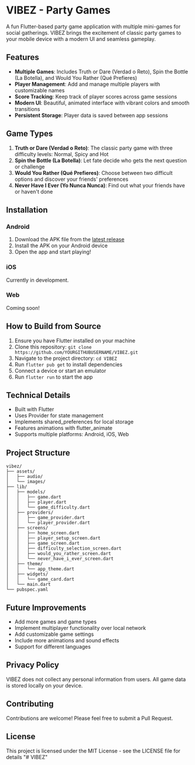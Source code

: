 # VIBEZ - Party Games

A fun Flutter-based party game application with multiple mini-games for social gatherings. VIBEZ brings the excitement of classic party games to your mobile device with a modern UI and seamless gameplay.

## Features

- **Multiple Games**: Includes Truth or Dare (Verdad o Reto), Spin the Bottle (La Botella), and Would You Rather (Qué Prefieres)
- **Player Management**: Add and manage multiple players with customizable names
- **Score Tracking**: Keep track of player scores across game sessions
- **Modern UI**: Beautiful, animated interface with vibrant colors and smooth transitions
- **Persistent Storage**: Player data is saved between app sessions

## Game Types

1. **Truth or Dare (Verdad o Reto)**: The classic party game with three difficulty levels: Normal, Spicy and Hot
2. **Spin the Bottle (La Botella)**: Let fate decide who gets the next question or challenge
3. **Would You Rather (Qué Prefieres)**: Choose between two difficult options and discover your friends' preferences
4. **Never Have I Ever (Yo Nunca Nunca)**: Find out what your friends have or haven't done

## Installation

### Android
1. Download the APK file from the [latest release](https://github.com/YOURGITHUBUSERNAME/VIBEZ/releases/latest)
2. Install the APK on your Android device
3. Open the app and start playing!

### iOS
Currently in development.

### Web
Coming soon!

## How to Build from Source

1. Ensure you have Flutter installed on your machine
2. Clone this repository: `git clone https://github.com/YOURGITHUBUSERNAME/VIBEZ.git`
3. Navigate to the project directory: `cd VIBEZ`
4. Run `flutter pub get` to install dependencies
5. Connect a device or start an emulator
6. Run `flutter run` to start the app

## Technical Details

- Built with Flutter
- Uses Provider for state management
- Implements shared_preferences for local storage
- Features animations with flutter_animate
- Supports multiple platforms: Android, iOS, Web

## Project Structure

```
vibez/
├── assets/
│   ├── audio/
│   └── images/
├── lib/
│   ├── models/
│   │   ├── game.dart
│   │   ├── player.dart
│   │   └── game_difficulty.dart
│   ├── providers/
│   │   ├── game_provider.dart
│   │   └── player_provider.dart
│   ├── screens/
│   │   ├── home_screen.dart
│   │   ├── player_setup_screen.dart
│   │   ├── game_screen.dart
│   │   ├── difficulty_selection_screen.dart
│   │   ├── would_you_rather_screen.dart
│   │   └── never_have_i_ever_screen.dart
│   ├── theme/
│   │   └── app_theme.dart
│   ├── widgets/
│   │   └── game_card.dart
│   └── main.dart
└── pubspec.yaml
```

## Future Improvements

- Add more games and game types
- Implement multiplayer functionality over local network
- Add customizable game settings
- Include more animations and sound effects
- Support for different languages

## Privacy Policy

VIBEZ does not collect any personal information from users. All game data is stored locally on your device.

## Contributing

Contributions are welcome! Please feel free to submit a Pull Request.

## License

This project is licensed under the MIT License - see the LICENSE file for details
"# VIBEZ" 
